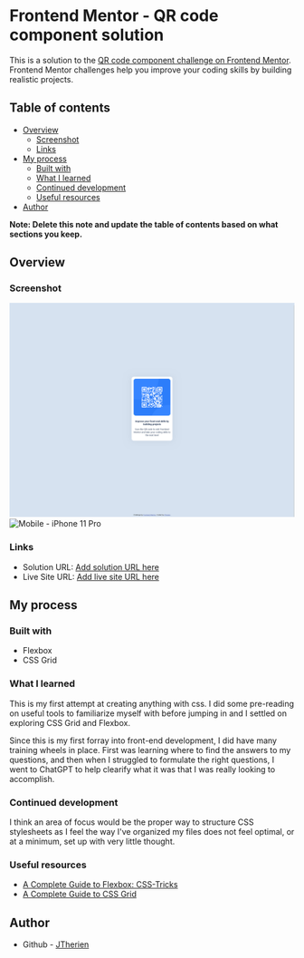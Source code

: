 # Frontend Mentor - QR code component solution

This is a solution to the [QR code component challenge on Frontend Mentor](https://www.frontendmentor.io/challenges/qr-code-component-iux_sIO_H). Frontend Mentor challenges help you improve your coding skills by building realistic projects. 

## Table of contents

- [Overview](#overview)
  - [Screenshot](#screenshot)
  - [Links](#links)
- [My process](#my-process)
  - [Built with](#built-with)
  - [What I learned](#what-i-learned)
  - [Continued development](#continued-development)
  - [Useful resources](#useful-resources)
- [Author](#author)

**Note: Delete this note and update the table of contents based on what sections you keep.**

## Overview

### Screenshot

![Desktop - 1440p](./screenshot-1440p.png)
![Mobile - iPhone 11 Pro](./screenshot-iPhone11Pro)

### Links

- Solution URL: [Add solution URL here](https://your-solution-url.com)
- Live Site URL: [Add live site URL here](https://your-live-site-url.com)

## My process

### Built with
- Flexbox
- CSS Grid

### What I learned

This is my first attempt at creating anything with css. I did some pre-reading on useful tools to familiarize myself with before jumping in and I settled on exploring CSS Grid and Flexbox.

Since this is my first forray into front-end development, I did have many training wheels in place. First was learning where to find the answers to my questions, and then when I struggled to formulate the right questions, I went to ChatGPT to help clearify what it was that I was really looking to accomplish.

### Continued development

I think an area of focus would be the proper way to structure CSS stylesheets as I feel the way I've organized my files does not feel optimal, or at a minimum, set up with very little thought.

### Useful resources

- [A Complete Guide to Flexbox: CSS-Tricks](https://css-tricks.com/snippets/css/a-guide-to-flexbox/)
- [A Complete Guide to CSS Grid](https://css-tricks.com/snippets/css/complete-guide-grid/)

## Author

- Github - [JTherien](https://github.com/JTherien)
